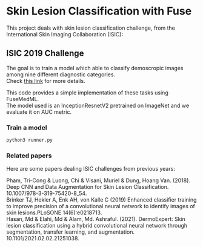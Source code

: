 # Skin Lesion Classification with Fuse

This project deals with skin lesion classification challenge, from the International Skin Imaging Collaboration (ISIC):

## ISIC 2019 Challenge

The goal is to train a model which able to classify demoscropic images among nine different diagnostic categories.  
Check [this link](https://challenge.isic-archive.com/landing/2019/) for more details.

This code provides a simple implementation of these tasks using FuseMedML.  
The model used is an InceptionResnetV2 pretrained on ImageNet and we evaluate it on AUC metric.

### Train a model

```sh
python3 runner.py
```

### Related papers

Here are some papers dealing ISIC challenges from previous years:

Pham, Tri-Cong & Luong, Chi & Visani, Muriel & Dung, Hoang Van. (2018). Deep CNN and Data Augmentation for Skin Lesion Classification. 10.1007/978-3-319-75420-8_54.  
Brinker TJ, Hekler A, Enk AH, von Kalle C (2019) Enhanced classifier training to improve precision of a convolutional neural network to identify images of skin lesions.PLoSONE 14(6):e0218713.  
Hasan, Md & Elahi, Md & Alam, Md. Ashraful. (2021). DermoExpert: Skin lesion classification using a hybrid convolutional neural network through segmentation, transfer learning, and augmentation. 10.1101/2021.02.02.21251038.

